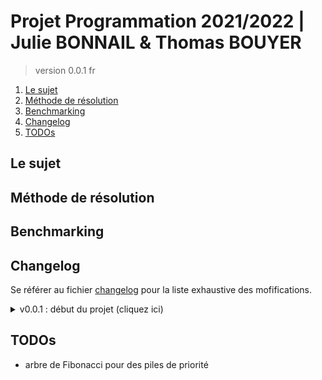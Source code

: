 # Projet Programmation 2021/2022 | Julie BONNAIL & Thomas BOUYER

> version 0.0.1 fr

1. [Le sujet](#le-sujet)
2. [Méthode de résolution](#méthode-de-résolution)
3. [Benchmarking](#benchmarking)
4. [Changelog](#changelog)
5. [TODOs](#todos)

## Le sujet

## Méthode de résolution

## Benchmarking

## Changelog

Se référer au fichier [changelog](changelog.md) pour la liste exhaustive des mofifications.

<details>
    <summary> v0.0.1 : début du projet (cliquez ici) </summary>

*   push initial (+ une erreur dans le .gitignore...)
*   intégration du tp11 xml-parser-1 : premier test de performances, eta 50s caractère par caractère
*   amélioration des performances de l'algorithme de parsing : diminution du nombre d'appels aux primitives systèmes, augmentation drastique de l'utilisation mémoire
*   écriture d'une librairie de vecteurs (l'object c++)
*   intégration d'une table de hachage en vue d'accélérer l'algorithme de Dijkstra
*   intégration de threads ! mais le temps d'exécution augmente
*   reformat entier : clang-format sur Google avec {IndentWidth: 4, TabWidth: 4, ColumnLimit: 80, AlignEscapedNewlines: Left}

</details>

## TODOs

*   arbre de Fibonacci pour des piles de priorité
